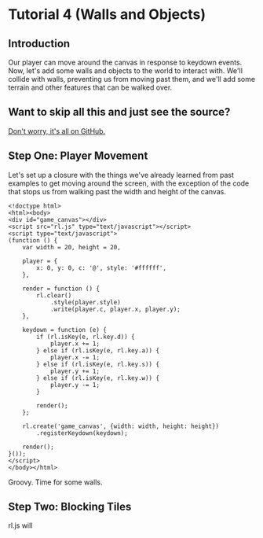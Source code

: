 # Tutorial 4 (Walls and Objects)
## Introduction

Our player can move around the canvas in response to keydown events. Now, let's add some walls and objects to the world to interact with. We'll collide with walls, preventing us from moving past them, and we'll add some terrain and other features that can be walked over.

## Want to skip all this and just see the source?

[Don't worry, it's all on GitHub.](https://github.com/scotchfield/rl.js/tree/master/tutorial/tutorial-4)

## Step One: Player Movement

Let's set up a closure with the things we've already learned from past examples to get moving around the screen, with the exception of the code that stops us from walking past the width and height of the canvas.

    <!doctype html>
    <html><body>
    <div id="game_canvas"></div>
    <script src="rl.js" type="text/javascript"></script>
    <script type="text/javascript">
    (function () {
        var width = 20, height = 20,

        player = {
            x: 0, y: 0, c: '@', style: '#ffffff',
        },

        render = function () {
            rl.clear()
                .style(player.style)
                .write(player.c, player.x, player.y);
        },

        keydown = function (e) {
            if (rl.isKey(e, rl.key.d)) {
                player.x += 1;
            } else if (rl.isKey(e, rl.key.a)) {
                player.x -= 1;
            } else if (rl.isKey(e, rl.key.s)) {
                player.y += 1;
            } else if (rl.isKey(e, rl.key.w)) {
                player.y -= 1;
            }

            render();
        };

        rl.create('game_canvas', {width: width, height: height})
            .registerKeydown(keydown);

        render();
    }());
    </script>
    </body></html>

Groovy. Time for some walls.

## Step Two: Blocking Tiles

rl.js will 